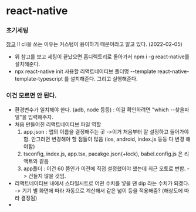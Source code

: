 # react-native

### 초기세팅
[참고](https://reactnative.dev/docs/environment-setup)
!! cli을 쓰는 이유는 커스텀이 용이하기 때문이라고 알고 있다. (2022-02-05)

-  위 참고를 보고 세팅이 끝났으면 홈디렉토리로 돌아가서 
   npm i -g react-native를 설치해준다.
-  npx react-native init 사용할 리액트네이티브 폴더명 --template react-native-template-typescript 를 설치해준다.
그리고 실행해준다.

### 이건 모르면 안 된다.
- 환경변수가 일치해야 한다. (adb, node 등등) : 이걸 확인하려면 "which --찾을파일"을 입력해주자.
- 처음 만들어진 리액트네이티브 파일 역할
  1. app.json : 앱의 이름을 결정해주는 곳
      ->이거 처음부터 잘 설정하고 들어가야 함. 안그러면 변경해야 할 점들이 많음 (ios, android, index.js 등등 다 변경 해야함)
  3. tsconfig, index.js, app.tsx, pacakge.json(+lock), babel.config.js 은 리액트와 같음
  4. app폴더 : 이건 60 쯤인가 이전에 직접 설정했어야 했는데 최근 오토로 변함. -> 건들지 않을 것임.
- 리액트네이티브 내에서 스타일시트로 어떤 수치를 넣을 땐 dip 라는 수치가 되겠다. -> 기기 별 화면에 따라 자동으로 계산해서 같은 넓이 등을 적용해줌?
  (해상도에 따라 결정됨)
- 


